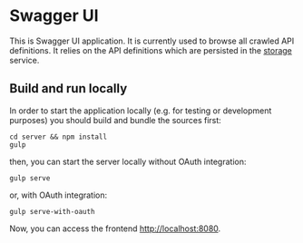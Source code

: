# Swagger UI

This is Swagger UI application. It is currently used to browse all crawled API definitions.
It relies on the API definitions which are persisted in the [storage](../storage) service.


## Build and run locally

In order to start the application locally (e.g. for testing or development purposes) you should build and bundle the sources first:

```
cd server && npm install
gulp
```

then, you can start the server locally without OAuth integration:


```
gulp serve
```

or, with OAuth integration:

```
gulp serve-with-oauth
```

Now, you can access the frontend <http://localhost:8080>.
